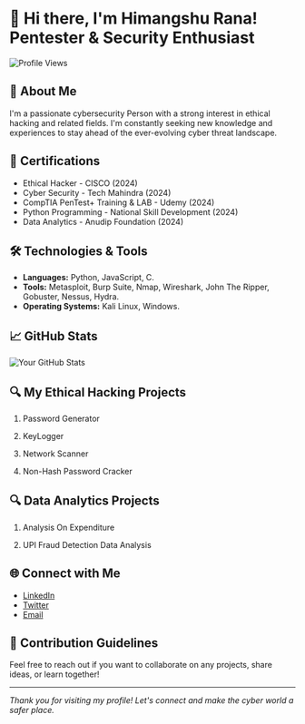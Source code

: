 # 👋 Hi there, I'm Himangshu Rana! Pentester & Security Enthusiast

![Profile Views](https://komarev.com/ghpvc/?username=himangshurana&color=blue)

## 👤 About Me

I'm a passionate cybersecurity Person with a strong interest in ethical hacking and related fields. I'm constantly seeking new knowledge and experiences to stay ahead of the ever-evolving cyber threat landscape.

## 📜 Certifications

- Ethical Hacker - CISCO (2024)
- Cyber Security - Tech Mahindra  (2024)
- CompTIA PenTest+ Training & LAB - Udemy (2024)
- Python Programming - National Skill Development (2024)
- Data Analytics - Anudip Foundation (2024)

## 🛠️ Technologies & Tools

- **Languages:** Python, JavaScript, C.
- **Tools:** Metasploit, Burp Suite, Nmap, Wireshark, John The Ripper, Gobuster, Nessus, Hydra.
- **Operating Systems:** Kali Linux, Windows.

## 📈 GitHub Stats

![Your GitHub Stats](https://github-readme-stats.vercel.app/api?username=himangshurana&show_icons=true&hide_title=true&count_private=true&theme=radical)

## 🔍 My Ethical Hacking Projects

 1. Password Generator

 2. KeyLogger

 3. Network Scanner

 4. Non-Hash Password Cracker

## 🔍 Data Analytics Projects

 1. Analysis On Expenditure

 2. UPI Fraud Detection Data Analysis

    
## 🌐 Connect with Me

- [LinkedIn](https://www.linkedin.com/in/himangshurana)
- [Twitter](https://x.com/iamrana013)
- [Email](mailto:tohimangshurana.com)


## 🤝 Contribution Guidelines

Feel free to reach out if you want to collaborate on any projects, share ideas, or learn together!

---

*Thank you for visiting my profile! Let's connect and make the cyber world a safer place.*
